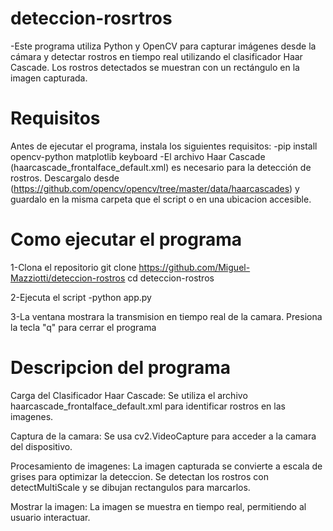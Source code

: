# deteccion-rosrtros
-Este programa utiliza Python y OpenCV para capturar imágenes desde la cámara y detectar rostros en tiempo real utilizando el clasificador Haar Cascade. Los rostros detectados se muestran con un rectángulo en la imagen capturada.

# Requisitos
Antes de ejecutar el programa, instala los siguientes requisitos:
-pip install opencv-python matplotlib keyboard
-El archivo Haar Cascade (haarcascade_frontalface_default.xml) es necesario para la detección de rostros. Descargalo desde (https://github.com/opencv/opencv/tree/master/data/haarcascades) y guardalo en la misma carpeta que el script o en una ubicacion accesible.

# Como ejecutar el programa
1-Clona el repositorio git clone https://github.com/Miguel-Mazziotti/deteccion-rostros
cd deteccion-rostros

2-Ejecuta el script
-python app.py

3-La ventana mostrara la transmision en tiempo real de la camara.
Presiona la tecla "q" para cerrar el programa

# Descripcion del programa
Carga del Clasificador Haar Cascade: Se utiliza el archivo haarcascade_frontalface_default.xml para identificar rostros en las imagenes.

Captura de la camara: Se usa cv2.VideoCapture para acceder a la camara del dispositivo.

Procesamiento de imagenes:
La imagen capturada se convierte a escala de grises para optimizar la deteccion.
Se detectan los rostros con detectMultiScale y se dibujan rectangulos para marcarlos.

Mostrar la imagen: La imagen se muestra en tiempo real, permitiendo al usuario interactuar.
